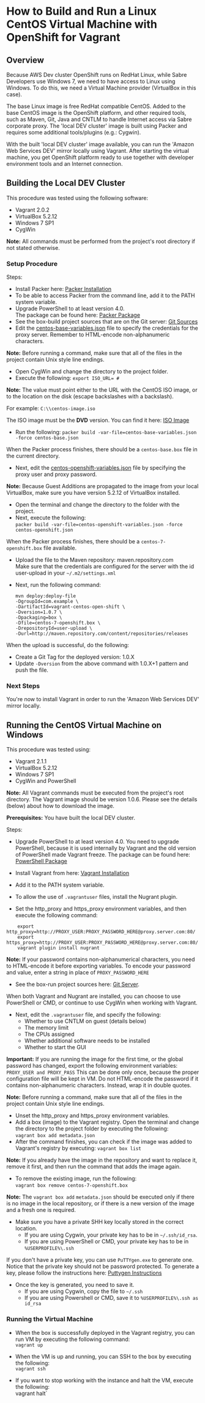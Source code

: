 # How to Build and Run a Linux CentOS Virtual Machine with OpenShift for Vagrant

## Overview
Because AWS Dev cluster OpenShift runs on RedHat Linux, while Sabre Developers use Windows 7, we need to have access to Linux using Windows. To do this, we need a Virtual Machine provider (VirtualBox in this case). 

The base Linux image is free RedHat compatible CentOS. Added to the base CentOS image is the OpenShift platform, and other required tools, such as Maven, Git, Java and CNTLM to handle Internet access via Sabre corporate proxy. The 'local DEV cluster' image is built using Packer and requires some additional tools/plugins (e.g.: Cygwin).

With the built 'local DEV cluster' image available, you can run the 'Amazon Web Services DEV' mirror locally using Vagrant. After starting the virtual machine, you get OpenShift platform ready to use together with developer environment tools and an Internet connection.

## Building the Local DEV Cluster

This procedure was tested using the following software:

- Vagrant 2.0.2
- VirtualBox 5.2.12
- Windows 7 SP1
- CygWin

**Note:** All commands must be performed from the project's root directory if not stated otherwise.

### Setup Procedure

Steps:

- Install Packer here: [Packer Installation](https://www.packer.io) 
- To be able to access Packer from the command line, add it to the PATH system variable.
- Upgrade PowerShell to at least version 4.0.    
The package can be found here: [Packer Package](https://www.microsoft.com/en-us/download/details.aspx?id=40855)
- See the box-build project sources that are on the Git server: [Git Sources](git.server.com/box-build.git)
- Edit the [centos-base-variables.json](centos-base-variables.json) file to specify the credentials for the proxy server. Remember to HTML-encode non-alphanumeric characters.

**Note:** Before running a command, make sure that all of the files in the project contain Unix style line endings.

- Open CygWin and change the directory to the project folder.
- Execute the following: `export ISO_URL= #`
       
**Note:** The value must point either to the URL with the CentOS ISO image, or to the location on the disk (escape backslashes with a backslash). 

For example: `C:\\centos-image.iso` 

The ISO image must be the **DVD** version. You can find it here: [ISO Image](http://isoredirect.centos.org/centos/7/isos/x86_64/CentOS-7-x86_64-DVD-1804.iso)

- Run the following: 
`packer build -var-file=centos-base-variables.json -force centos-base.json`

When the Packer process finishes, there should be a `centos-base.box` file in the current directory.

 - Next, edit the [centos-openshift-variables.json](centos-openshift-variables.json) file by specifying the proxy user and proxy password.

**Note:** Because Guest Additions are propagated to the image from your local VirtualBox, make sure you have version 5.2.12 of VirtualBox installed. 

- Open the terminal and change the directory to the folder with the project.
- Next, execute the following:    
`packer build -var-file=centos-openshift-variables.json -force centos-openshift.json`

When the Packer process finishes, there should be a `centos-7-openshift.box` file available.

- Upload the file to the Maven repository: maven.repository.com    
Make sure that the credentials are configured for the server with the id user-upload in your `~/.m2/settings.xml`
- Next, run the following command:

    ```
    mvn deploy:deploy-file 
    -DgroupId=com.example \      
    -DartifactId=vagrant-centos-open-shift \    
    -Dversion=1.0.7 \      
    -Dpackaging=box \        
    -Dfile=centos-7-openshift.box \      
    -DrepositoryId=user-upload \      
    -Durl=http://maven.repository.com/content/repositories/releases
    ```     
    
When the upload is successful, do the following:

- Create a Git Tag for the deployed version: 1.0.X
- Update `-Dversion` from the above command with 1.0.X+1 pattern and push the file.

### Next Steps
You're now to install Vagrant in order to run the 'Amazon Web Services DEV' mirror locally.


## Running the CentOS Virtual Machine on Windows

This procedure was tested using:

- Vagrant 2.1.1
- VirtualBox 5.2.12
- Windows 7 SP1
- CygWin and PowerShell     

**Note:** All Vagrant commands must be executed from the project's root directory. The Vagrant image should be version 1.0.6. Please see the details (below) about how to download the image.

**Prerequisites:** You have built the local DEV cluster.

Steps:

- Upgrade PowerShell to at least version 4.0. You need to upgrade PowerShell, because it is used internally by Vagrant and the old version of PowerShell made Vagrant freeze. The package can be found here: [PowerShell Package](https://www.microsoft.com/en-us/download/details.aspx?id=40855)   

- Install Vagrant from here: [Vagrant Installation](https://www.vagrantup.com/downloads.html) 
- Add it to the PATH system variable.
- To allow the use of `.vagrantuser` files, install the Nugrant plugin. 
- Set the http_proxy and https_proxy environment variables, and then execute the following command:

```
    export http_proxy=http://PROXY_USER:PROXY_PASSWORD_HERE@proxy.server.com:80/
    export https_proxy=http://PROXY_USER:PROXY_PASSWORD_HERE@proxy.server.com:80/
    vagrant plugin install nugrant
```
**Note:** If your password contains non-alphanumerical characters, you need to HTML-encode it before exporting variables. 
To encode your password and value, enter a string in place of `PROXY_PASSWORD_HERE`

- See the box-run project sources here: [Git Server](git.server.com/box-run.git).

When both Vagrant and Nugrant are installed, you can choose to use PowerShell or CMD, or continue to use CygWin when working with Vagrant.

- Next, edit the `.vagrantuser` file, and specify the following:
  * Whether to use CNTLM on guest (details below) 
  * The memory limit
  * The CPUs assigned
  * Whether additional software needs to be installed
  * Whether to start the GUI

**Important:** If you are running the image for the first time, or the global password has changed, export the following environment variables:
`PROXY_USER and PROXY_PASS` 
This can be done only once, because the proper configuration file will be kept in VM. Do not HTML-encode the password if it contains non-alphanumeric characters. Instead, wrap it in double quotes.

**Note:** Before running a command, make sure that all of the files in the project contain Unix style line endings.

- Unset the http_proxy and https_proxy environment variables.
- Add a box (image) to the Vagrant registry. Open the terminal and change the directory to the project folder by executing the following:    
`vagrant box add metadata.json`
- After the command finishes, you can check if the image was added to Vagrant's registry by executing: `vagrant box list`

**Note:** If you already have the image in the repository and want to replace it, remove it first, and then run the command that adds the image again. 

- To remove the existing image, run the following:    
`vagrant box remove centos-7-openshift.box`

**Note:** The `vagrant box add` `metadata.json` should be executed only if there is no image in the local repository, or if there is a new version of the image and a fresh one is required.

- Make sure you have a private SHH key locally stored in the correct location. 
  * If you are using Cygwin, your private key has to be in `~/.ssh/id_rsa`. 
  * If you are using PowerShell or CMD, your private key has to be in `%USERPROFILE%\.ssh`

If you don't have a private key, you can use `PuTTYgen.exe` to generate one. Notice that the private key should not be password protected.
To generate a key, please follow the instructions here: [Puttygen Instructions](https://www.ssh.com/ssh/putty/windows/puttygen) 
 
- Once the key is generated, you need to save it. 
  * If you are using Cygwin, copy the file to `~/.ssh`
  * If you are using Powershell or CMD, save it to `%USERPROFILE%\.ssh as id_rsa`

### Running the Virtual Machine
- When the box is successfully deployed in the Vagrant registry, you can run VM by executing the following command:    
`vagrant up` 

- When the VM is up and running, you can SSH to the box by executing the following:    
`vagrant ssh`

- If you want to stop working with the instance and halt the VM, execute the following:    
vagrant halt`



